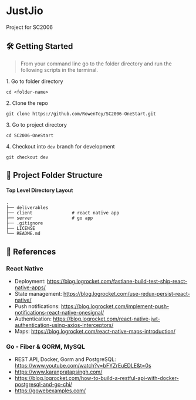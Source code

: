 # JustJio

Project for SC2006

<!-- ## 🧠 The Team 
| Name              |                     Area of Focus                     |GitHub Acount|
|---|:---:|---|
| Tey Kai Seong |        Back-End, Deployment        |@RowenTey|
| Amabel  |    Designer     |@|
| Aloysius |       Designer        |@| 
| Eldrick |       Front-End        |@|
| Zhi Heng |       Front-End        |@|
| Harish |       Front-End        |@| -->

## 🛠 Getting Started

> From your command line go to the folder directory and run the following scripts in the terminal.

1\. Go to folder directory

```terminal
cd <folder-name>
```

2\. Clone the repo

```terminal
git clone https://github.com/RowenTey/SC2006-OneStart.git
```

3\. Go to project directory

```terminal
cd SC2006-OneStart
```

4\. Checkout into `dev` branch for development

```terminal
git checkout dev
```

## 📂 Project Folder Structure

#### Top Level Directory Layout

```terminal
.
├── deliverables
├── client               # react native app
├── server               # go app
├── .gitignore
├── LICENSE
└── README.md
```

## 📖 References

### React Native

- Deployment: https://blog.logrocket.com/fastlane-build-test-ship-react-native-apps/
- State management: https://blog.logrocket.com/use-redux-persist-react-native/
- Push notifications: https://blog.logrocket.com/implement-push-notifications-react-native-onesignal/
- Authentication: https://blog.logrocket.com/react-native-jwt-authentication-using-axios-interceptors/
- Maps: https://blog.logrocket.com/react-native-maps-introduction/

### Go - Fiber & GORM, MySQL

- REST API, Docker, Gorm and PostgreSQL: https://www.youtube.com/watch?v=bFYZrEuEDLE&t=0s
- https://www.karanpratapsingh.com/
- https://blog.logrocket.com/how-to-build-a-restful-api-with-docker-postgresql-and-go-chi/
- https://gowebexamples.com/
